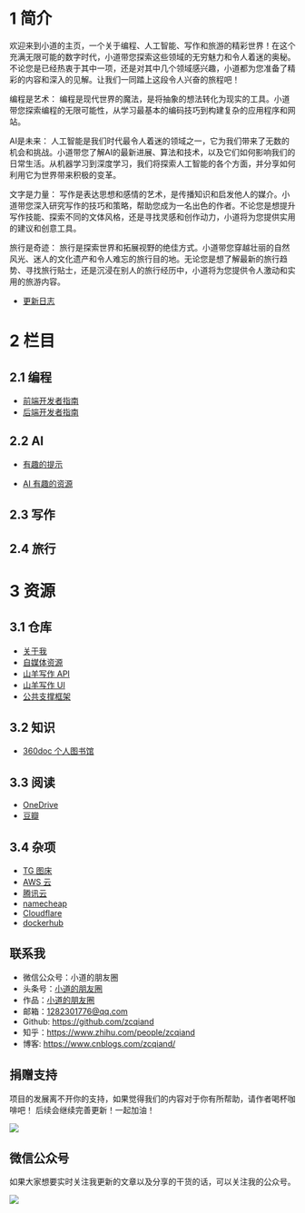 # 1 简介

欢迎来到小道的主页，一个关于编程、人工智能、写作和旅游的精彩世界！在这个充满无限可能的数字时代，小道带您探索这些领域的无穷魅力和令人着迷的奥秘。不论您是已经热衷于其中一项，还是对其中几个领域感兴趣，小道都为您准备了精彩的内容和深入的见解。让我们一同踏上这段令人兴奋的旅程吧！

编程是艺术：
编程是现代世界的魔法，是将抽象的想法转化为现实的工具。小道带您探索编程的无限可能性，从学习最基本的编码技巧到构建复杂的应用程序和网站。

AI是未来：
人工智能是我们时代最令人着迷的领域之一，它为我们带来了无数的机会和挑战。小道带您了解AI的最新进展、算法和技术，以及它们如何影响我们的日常生活。从机器学习到深度学习，我们将探索人工智能的各个方面，并分享如何利用它为世界带来积极的变革。

文字是力量：
写作是表达思想和感情的艺术，是传播知识和启发他人的媒介。小道带您深入研究写作的技巧和策略，帮助您成为一名出色的作者。不论您是想提升写作技能、探索不同的文体风格，还是寻找灵感和创作动力，小道将为您提供实用的建议和创意工具。

旅行是奇迹：
旅行是探索世界和拓展视野的绝佳方式。小道带您穿越壮丽的自然风光、迷人的文化遗产和令人难忘的旅行目的地。无论您是想了解最新的旅行趋势、寻找旅行贴士，还是沉浸在别人的旅行经历中，小道将为您提供令人激动和实用的旅游内容。

- [更新日志](./CHANGELOG.md)

# 2 栏目

## 2.1 编程

- [前端开发者指南](./programming/frontend/README.md)
- [后端开发者指南](./programming/backend/README.md)

## 2.2 AI

- [有趣的提示](./ai/Prompt/FunPrompt.md)

- [AI 有趣的资源](./ai/FunResource/README.md)

## 2.3 写作

## 2.4 旅行

# 3 资源

## 3.1 仓库

- [关于我](https://github.com/zcqiand/qiand-life)
- [自媒体资源](https://github.com/zcqiand/xiaodao)
- [山羊写作 API](https://github.com/zcqiand/MagicText-Api)
- [山羊写作 UI](https://github.com/zcqiand/MagicText-UI)
- [公共支撑框架](https://github.com/zcqiand/CommonMormon)

## 3.2 知识

- [360doc 个人图书馆](http://www.360doc.com/)

## 3.3 阅读

- [OneDrive](https://onedrive.live.com/)
- [豆瓣](https://www.douban.com/people/187272163)

## 3.4 杂项

- [TG 图床](https://imgtg.com/)
- [AWS 云](https://aws.amazon.com/cn/)
- [腾讯云](https://cloud.tencent.com/)
- [namecheap](https://www.namecheap.com/)
- [Cloudflare](https://www.cloudflare.com/zh-cn/)
- [dockerhub](https://hub.docker.com/)

## 联系我

- 微信公众号：小道的朋友圈
- 头条号：[小道的朋友圈](http://www.toutiao.com/c/user/102425115737/)
- 作品：[小道的朋友圈](https://www.aidaibi.net)
- 邮箱：1282301776@qq.com
- Github: https://github.com/zcqiand
- 知乎：https://www.zhihu.com/people/zcqiand
- 博客: https://www.cnblogs.com/zcqiand/

## 捐赠支持

项目的发展离不开你的支持，如果觉得我们的内容对于你有所帮助，请作者喝杯咖啡吧！ 后续会继续完善更新！一起加油！

![](https://i.imgtg.com/2023/04/01/2KAFG.png)

## 微信公众号

如果大家想要实时关注我更新的文章以及分享的干货的话，可以关注我的公众号。

![](https://i.imgtg.com/2023/04/01/2KeIM.jpg)

